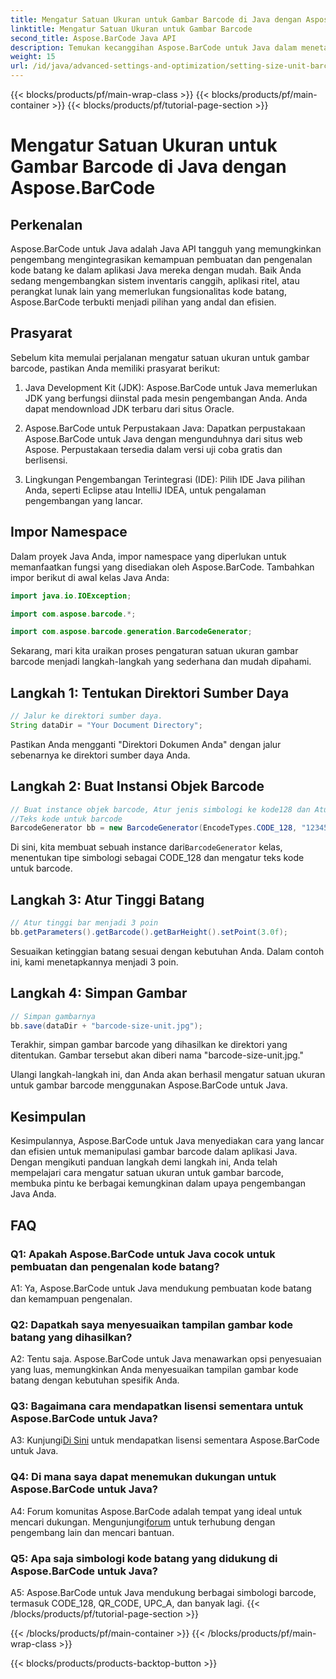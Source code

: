 ```yaml
---
title: Mengatur Satuan Ukuran untuk Gambar Barcode di Java dengan Aspose.BarCode
linktitle: Mengatur Satuan Ukuran untuk Gambar Barcode
second_title: Aspose.BarCode Java API
description: Temukan kecanggihan Aspose.BarCode untuk Java dalam menetapkan satuan ukuran yang tepat untuk gambar barcode. Integrasi yang mudah, kinerja tangguh, dan kemungkinan penyesuaian tanpa batas.
weight: 15
url: /id/java/advanced-settings-and-optimization/setting-size-unit-barcode-image/
---
```


{{< blocks/products/pf/main-wrap-class >}}
{{< blocks/products/pf/main-container >}}
{{< blocks/products/pf/tutorial-page-section >}}

# Mengatur Satuan Ukuran untuk Gambar Barcode di Java dengan Aspose.BarCode

## Perkenalan

Aspose.BarCode untuk Java adalah Java API tangguh yang memungkinkan pengembang mengintegrasikan kemampuan pembuatan dan pengenalan kode batang ke dalam aplikasi Java mereka dengan mudah. Baik Anda sedang mengembangkan sistem inventaris canggih, aplikasi ritel, atau perangkat lunak lain yang memerlukan fungsionalitas kode batang, Aspose.BarCode terbukti menjadi pilihan yang andal dan efisien.

## Prasyarat

Sebelum kita memulai perjalanan mengatur satuan ukuran untuk gambar barcode, pastikan Anda memiliki prasyarat berikut:

1. Java Development Kit (JDK): Aspose.BarCode untuk Java memerlukan JDK yang berfungsi diinstal pada mesin pengembangan Anda. Anda dapat mendownload JDK terbaru dari situs Oracle.

2. Aspose.BarCode untuk Perpustakaan Java: Dapatkan perpustakaan Aspose.BarCode untuk Java dengan mengunduhnya dari situs web Aspose. Perpustakaan tersedia dalam versi uji coba gratis dan berlisensi.

3. Lingkungan Pengembangan Terintegrasi (IDE): Pilih IDE Java pilihan Anda, seperti Eclipse atau IntelliJ IDEA, untuk pengalaman pengembangan yang lancar.

## Impor Namespace

Dalam proyek Java Anda, impor namespace yang diperlukan untuk memanfaatkan fungsi yang disediakan oleh Aspose.BarCode. Tambahkan impor berikut di awal kelas Java Anda:

```java
import java.io.IOException;

import com.aspose.barcode.*;

import com.aspose.barcode.generation.BarcodeGenerator;
```


Sekarang, mari kita uraikan proses pengaturan satuan ukuran gambar barcode menjadi langkah-langkah yang sederhana dan mudah dipahami.

## Langkah 1: Tentukan Direktori Sumber Daya

```java
// Jalur ke direktori sumber daya.
String dataDir = "Your Document Directory";
```

Pastikan Anda mengganti "Direktori Dokumen Anda" dengan jalur sebenarnya ke direktori sumber daya Anda.

## Langkah 2: Buat Instansi Objek Barcode

```java
// Buat instance objek barcode, Atur jenis simbologi ke kode128 dan Atur
//Teks kode untuk barcode
BarcodeGenerator bb = new BarcodeGenerator(EncodeTypes.CODE_128, "1234567");
```

 Di sini, kita membuat sebuah instance dari`BarcodeGenerator` kelas, menentukan tipe simbologi sebagai CODE_128 dan mengatur teks kode untuk barcode.

## Langkah 3: Atur Tinggi Batang

```java
// Atur tinggi bar menjadi 3 poin
bb.getParameters().getBarcode().getBarHeight().setPoint(3.0f);
```

Sesuaikan ketinggian batang sesuai dengan kebutuhan Anda. Dalam contoh ini, kami menetapkannya menjadi 3 poin.

## Langkah 4: Simpan Gambar

```java
// Simpan gambarnya
bb.save(dataDir + "barcode-size-unit.jpg");
```

Terakhir, simpan gambar barcode yang dihasilkan ke direktori yang ditentukan. Gambar tersebut akan diberi nama "barcode-size-unit.jpg."

Ulangi langkah-langkah ini, dan Anda akan berhasil mengatur satuan ukuran untuk gambar barcode menggunakan Aspose.BarCode untuk Java.

## Kesimpulan

Kesimpulannya, Aspose.BarCode untuk Java menyediakan cara yang lancar dan efisien untuk memanipulasi gambar barcode dalam aplikasi Java. Dengan mengikuti panduan langkah demi langkah ini, Anda telah mempelajari cara mengatur satuan ukuran untuk gambar barcode, membuka pintu ke berbagai kemungkinan dalam upaya pengembangan Java Anda.

## FAQ

### Q1: Apakah Aspose.BarCode untuk Java cocok untuk pembuatan dan pengenalan kode batang?

A1: Ya, Aspose.BarCode untuk Java mendukung pembuatan kode batang dan kemampuan pengenalan.

### Q2: Dapatkah saya menyesuaikan tampilan gambar kode batang yang dihasilkan?

A2: Tentu saja. Aspose.BarCode untuk Java menawarkan opsi penyesuaian yang luas, memungkinkan Anda menyesuaikan tampilan gambar kode batang dengan kebutuhan spesifik Anda.

### Q3: Bagaimana cara mendapatkan lisensi sementara untuk Aspose.BarCode untuk Java?

 A3: Kunjungi[Di Sini](https://purchase.aspose.com/temporary-license/) untuk mendapatkan lisensi sementara Aspose.BarCode untuk Java.

### Q4: Di mana saya dapat menemukan dukungan untuk Aspose.BarCode untuk Java?

 A4: Forum komunitas Aspose.BarCode adalah tempat yang ideal untuk mencari dukungan. Mengunjungi[forum](https://forum.aspose.com/c/barcode/13) untuk terhubung dengan pengembang lain dan mencari bantuan.

### Q5: Apa saja simbologi kode batang yang didukung di Aspose.BarCode untuk Java?

A5: Aspose.BarCode untuk Java mendukung berbagai simbologi barcode, termasuk CODE_128, QR_CODE, UPC_A, dan banyak lagi.
{{< /blocks/products/pf/tutorial-page-section >}}

{{< /blocks/products/pf/main-container >}}
{{< /blocks/products/pf/main-wrap-class >}}

{{< blocks/products/products-backtop-button >}}
